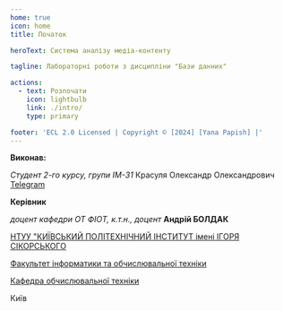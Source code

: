 ```yaml
---
home: true
icon: home
title: Початок

heroText: Система аналізу медіа-контенту

tagline: Лабораторні роботи з дисципліни "Бази данних"

actions:
  - text: Розпочати
    icon: lightbulb
    link: ./intro/
    type: primary

footer: 'ECL 2.0 Licensed | Copyright © [2024] [Yana Papish] |'
---
```


**Виконав:**

_Студент 2-го курсу, групи ІМ-31_ <span padding-right:5em></span>Красуля Олександр Олександрович<span padding-left:5em></span> [Telegram](https://t.me/glov1ee)

**Керівник**

_доцент кафедри ОТ ФІОТ, к.т.н., доцент_<span padding-right:5em></span> **Андрій БОЛДАК**

[НТУУ "КИЇВСЬКИЙ ПОЛІТЕХНІЧНИЙ ІНСТИТУТ імені ІГОРЯ СІКОРСЬКОГО](https://kpi.ua/)

[Факультет інформатики та обчислювальної техніки](https://fiot.kpi.ua/)

[Кафедра обчислювальної техніки](https://comsys.kpi.ua/)

Київ
